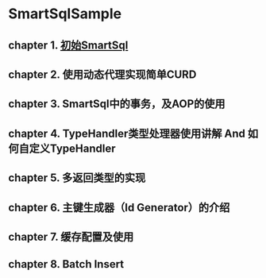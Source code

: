 # SmartSqlSample

## chapter 1. [初始SmartSql](https://www.cnblogs.com/noahji/p/10846215.html)

## chapter 2. 使用动态代理实现简单CURD

## chapter 3. SmartSql中的事务，及AOP的使用

## chapter 4. TypeHandler类型处理器使用讲解 And 如何自定义TypeHandler

## chapter 5. 多返回类型的实现

## chapter 6. 主键生成器（Id Generator）的介绍

## chapter 7. 缓存配置及使用

## chapter 8. Batch Insert

